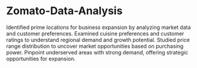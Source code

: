 # Zomato-Data-Analysis

Identified prime locations for business expansion by analyzing market data and customer preferences.
Examined cuisine preferences and customer ratings to understand regional demand and growth potential.
Studied price range distribution to uncover market opportunities based on purchasing power.
Pinpoint underserved areas with strong demand, offering strategic opportunities for expansion.

